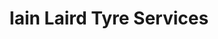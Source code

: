 ---
title: "Iain Laird Tyre Services"
url: /south-ronaldsay/iain-laird-tyre-services/
shop: tyres
---